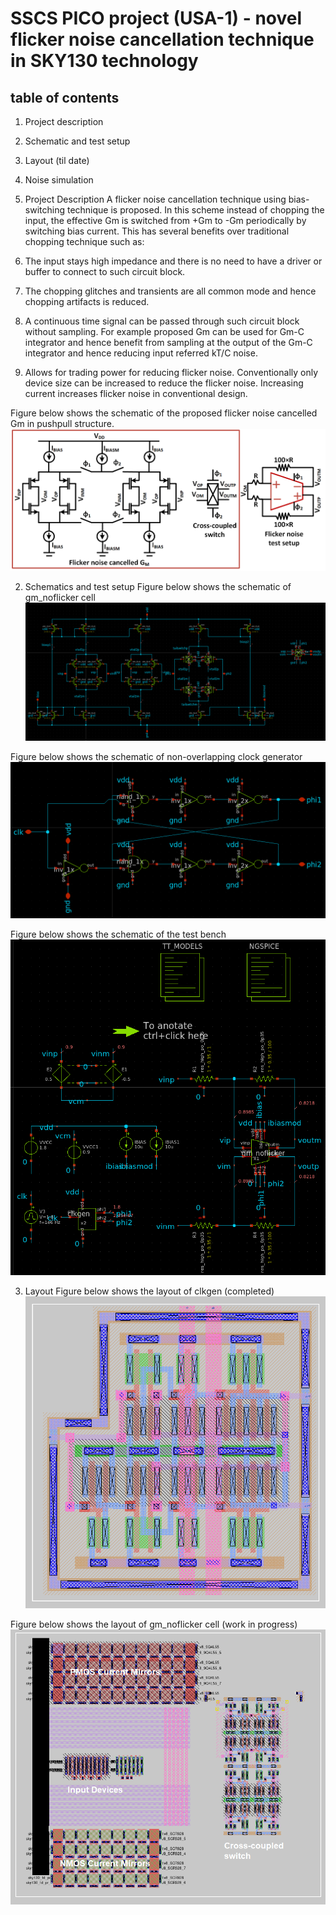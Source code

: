 # SSCS PICO project (USA-1) - novel flicker noise cancellation technique in SKY130 technology

## table of contents
1. Project description
2. Schematic and test setup 
3. Layout (til date)
4. Noise simulation

1. Project Description
A flicker noise cancellation technique using bias-switching technique is proposed. In this scheme instead of chopping the input, the effective Gm is switched from +Gm to -Gm periodically by switching bias current. This has several benefits over traditional chopping technique such as:
1. The input stays high impedance and there is no need to have a driver or buffer to connect to such circuit block.
2. The chopping glitches and transients are all common mode and hence chopping artifacts is reduced.
3. A continuous time signal can be passed through such circuit block without sampling. For example proposed Gm can be used for Gm-C integrator and hence benefit from sampling at the output of the Gm-C integrator and hence reducing input referred kT/C noise.
4. Allows for trading power for reducing flicker noise. Conventionally only device size can be increased to reduce the flicker noise. Increasing current increases flicker noise in conventional design.

Figure below shows the schematic of the proposed flicker noise cancelled Gm in pushpull structure.
![schematic](figures/gm_noflicker_schematic.png)  

2. Schematics and test setup
Figure below shows the schematic of gm\_noflicker cell
![schematic](figures/gm_noflicker_schematic_xschem.png)

Figure below shows the schematic of non-overlapping clock generator
![schematic](figures/clkgen_schematic_xschem.png)

Figure below shows the schematic of the test bench
![schematic](figures/gm_noflicker_tb_schematic_xschem.png)

3. Layout
Figure below shows the layout of clkgen (completed)
![Layout](figures/clkgen_layout.png)

Figure below shows the layout of gm_noflicker cell (work in progress)
![Layout](figures/gm_noflicker_layout.png)


